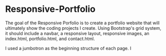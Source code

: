 # Responsive-Portfolio

The goal of the Responsive Porfolio is to create a portfolio website that will ultimately show the coding projects I create. Using Bootstrap's grid system, it should include a navbar, a responsive layout, responsive images, an index.html, portfolio.html, and contact.html.  

I used a jumbotron as the beginning structure of each page. I 
